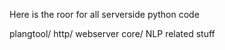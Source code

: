 Here is the roor for all serverside python code

plangtool/
   http/  webserver
   core/  NLP related stuff
